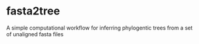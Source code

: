 # fasta2tree
A simple computational workflow for inferring phylogentic trees from a set of unaligned fasta files
